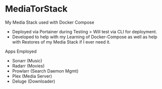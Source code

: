 # MediaTorStack
My Media Stack used with Docker Compose
- Deployed via Portainer during Testing > Will test via CLI for deployment.
- Developed to help with my Learning of Docker-Compose as well as help with Restores of my Media Stack if I ever need it.


Apps Employed
- Sonarr (Music)
- Radarr (Movies)
- Prowlarr (Search Daemon Mgmt)
- Plex (Media Server)
- Deluge (Downloader)
